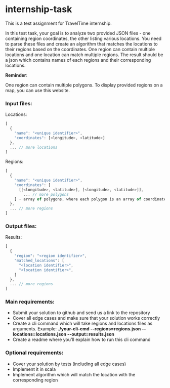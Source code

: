 # internship-task

This is a test assignment for TravelTime internship.

In this test task, your goal is to analyze two provided JSON files - 
one containing region coordinates, the other listing various locations. 
You need to parse these files and create an algorithm that matches the locations to their regions based on the coordinates.
One region can contain multiple locations and one location can match multiple regions.
The result should be a json which contains names of each regions and their corresponding locations.

**Reminder**:

One region can contain multiple polygons. To display provided regions on a map, you can use this website.

### Input files:

Locations:
```js
[
  {
    "name": "<unique identifier>",
    "coordinates": [<longitude>, <latitude>]
  },
  ... // more locations
]
```

Regions:
```js
[
  {
    "name": "<unique identifier>",
    "coordinates": [
      [[<longitude>, <latitude>], [<longitude>, <latitude>]], 
        ... // more polygons    
    ] - array of polygons, where each polygon is an array of coordinates.
  },
  ... // more regions
]
```

### Output files:

Results:
```js
[
  {
    "region": "<region identifier>",
    "matched_locations": [
      "<location identifier>",
      "<location identifier>",
    ]
  },
  ... // more regions
]
```


### Main requirements:
* Submit your solution to github and send us a link to the repository
* Cover all edge cases and make sure that your solution works correctly
* Create a cli command which will take regions and locations files as arguments. Example: **./your-cli-cmd --regions=regions.json --locations=locations.json --output=results.json**
* Create a readme where you'll explain how to run this cli command 


### Optional requirements:
* Cover your solution by tests (including all edge cases)
* Implement it in scala
* Implement algorithm which will match the location with the corresponding region
